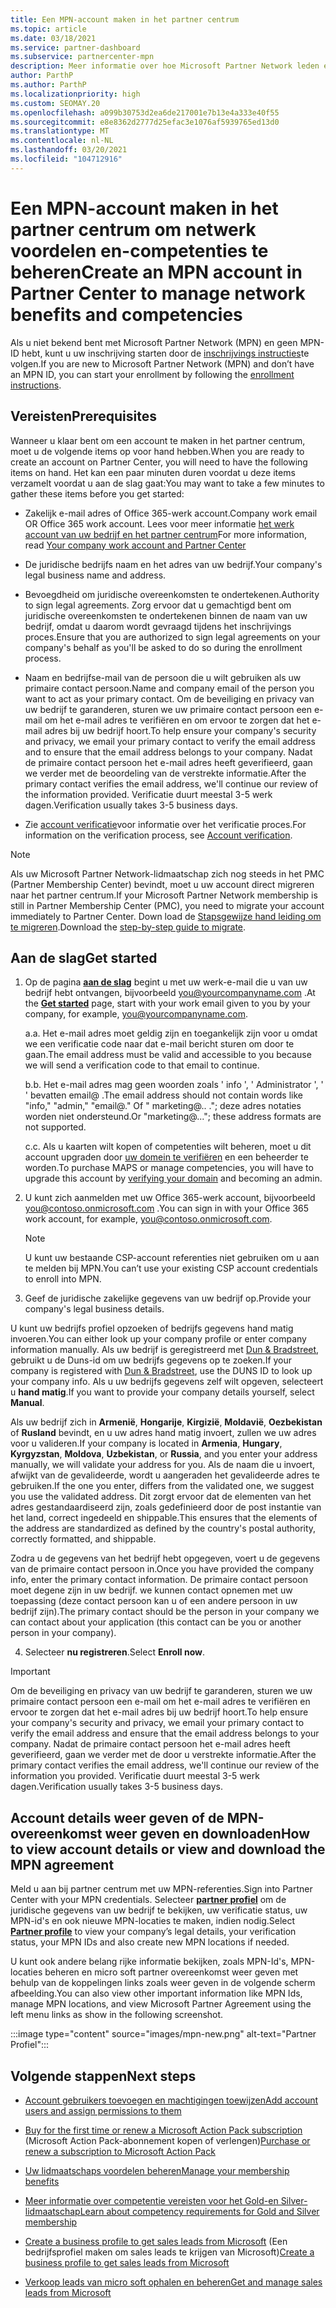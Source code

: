 ```yaml
---
title: Een MPN-account maken in het partner centrum
ms.topic: article
ms.date: 03/18/2021
ms.service: partner-dashboard
ms.subservice: partnercenter-mpn
description: Meer informatie over hoe Microsoft Partner Network leden een partner centrum-account kunnen maken voor het beheren van hun netwerk voordelen en-vaardig heden.
author: ParthP
ms.author: ParthP
ms.localizationpriority: high
ms.custom: SEOMAY.20
ms.openlocfilehash: a099b30753d2ea6de217001e7b13e4a333e40f55
ms.sourcegitcommit: e8e8362d2777d25efac3e1076af5939765ed13d0
ms.translationtype: MT
ms.contentlocale: nl-NL
ms.lasthandoff: 03/20/2021
ms.locfileid: "104712916"
---
```

# <a name="create-an-mpn-account-in-partner-center-to-manage-network-benefits-and-competencies"></a><span data-ttu-id="9f817-103">Een MPN-account maken in het partner centrum om netwerk voordelen en-competenties te beheren</span><span class="sxs-lookup"><span data-stu-id="9f817-103">Create an MPN account in Partner Center to manage network benefits and competencies</span></span>


<span data-ttu-id="9f817-104">Als u niet bekend bent met Microsoft Partner Network (MPN) en geen MPN-ID hebt, kunt u uw inschrijving starten door de [inschrijvings instructies](https://partner.microsoft.com/dashboard/account/v3/enrollment/introduction/partnership)te volgen.</span><span class="sxs-lookup"><span data-stu-id="9f817-104">If you are new to Microsoft Partner Network (MPN) and don’t have an MPN ID, you can start your enrollment by following the [enrollment instructions](https://partner.microsoft.com/dashboard/account/v3/enrollment/introduction/partnership).</span></span>

## <a name="prerequisites"></a><span data-ttu-id="9f817-105">Vereisten</span><span class="sxs-lookup"><span data-stu-id="9f817-105">Prerequisites</span></span> 

<span data-ttu-id="9f817-106">Wanneer u klaar bent om een account te maken in het partner centrum, moet u de volgende items op voor hand hebben.</span><span class="sxs-lookup"><span data-stu-id="9f817-106">When you are ready to create an account on Partner Center, you will need to have the following items on hand.</span></span>  <span data-ttu-id="9f817-107">Het kan een paar minuten duren voordat u deze items verzamelt voordat u aan de slag gaat:</span><span class="sxs-lookup"><span data-stu-id="9f817-107">You may want to take a few minutes to gather these items before you get started:</span></span>

- <span data-ttu-id="9f817-108">Zakelijk e-mail adres of Office 365-werk account.</span><span class="sxs-lookup"><span data-stu-id="9f817-108">Company work email OR Office 365 work account.</span></span> <span data-ttu-id="9f817-109">Lees voor meer informatie [het werk account van uw bedrijf en het partner centrum](azure-active-directory-tenants-and-partner-center.md)</span><span class="sxs-lookup"><span data-stu-id="9f817-109">For more information, read [Your company work account and Partner Center](azure-active-directory-tenants-and-partner-center.md)</span></span> 
 
- <span data-ttu-id="9f817-110">De juridische bedrijfs naam en het adres van uw bedrijf.</span><span class="sxs-lookup"><span data-stu-id="9f817-110">Your company's legal business name and address.</span></span>

- <span data-ttu-id="9f817-111">Bevoegdheid om juridische overeenkomsten te ondertekenen.</span><span class="sxs-lookup"><span data-stu-id="9f817-111">Authority to sign legal agreements.</span></span> <span data-ttu-id="9f817-112">Zorg ervoor dat u gemachtigd bent om juridische overeenkomsten te ondertekenen binnen de naam van uw bedrijf, omdat u daarom wordt gevraagd tijdens het inschrijvings proces.</span><span class="sxs-lookup"><span data-stu-id="9f817-112">Ensure that you are authorized to sign legal agreements on your company's behalf as you'll be asked to do so during the enrollment process.</span></span>

- <span data-ttu-id="9f817-113">Naam en bedrijfse-mail van de persoon die u wilt gebruiken als uw primaire contact persoon.</span><span class="sxs-lookup"><span data-stu-id="9f817-113">Name and company email of the person you want to act as your primary contact.</span></span> <span data-ttu-id="9f817-114">Om de beveiliging en privacy van uw bedrijf te garanderen, sturen we uw primaire contact persoon een e-mail om het e-mail adres te verifiëren en om ervoor te zorgen dat het e-mail adres bij uw bedrijf hoort.</span><span class="sxs-lookup"><span data-stu-id="9f817-114">To help ensure your company's security and privacy, we email your primary contact to verify the email address and to ensure that the email address belongs to your company.</span></span> <span data-ttu-id="9f817-115">Nadat de primaire contact persoon het e-mail adres heeft geverifieerd, gaan we verder met de beoordeling van de verstrekte informatie.</span><span class="sxs-lookup"><span data-stu-id="9f817-115">After the primary contact verifies the email address, we'll continue our review of the information provided.</span></span> <span data-ttu-id="9f817-116">Verificatie duurt meestal 3-5 werk dagen.</span><span class="sxs-lookup"><span data-stu-id="9f817-116">Verification usually takes 3-5 business days.</span></span> 

- <span data-ttu-id="9f817-117">Zie [account verificatie](verification-responses.md)voor informatie over het verificatie proces.</span><span class="sxs-lookup"><span data-stu-id="9f817-117">For information on the verification process, see [Account verification](verification-responses.md).</span></span>

>[!NOTE]
><span data-ttu-id="9f817-118">Als uw Microsoft Partner Network-lidmaatschap zich nog steeds in het PMC (Partner Membership Center) bevindt, moet u uw account direct migreren naar het partner centrum.</span><span class="sxs-lookup"><span data-stu-id="9f817-118">If your Microsoft Partner Network membership is still in Partner Membership Center (PMC), you need to migrate your account immediately to Partner Center.</span></span> <span data-ttu-id="9f817-119">Down load de [Stapsgewijze hand leiding om te migreren](https://assetsprod.microsoft.com/mpn/migrate-pmc-pc-mpa-guide.pptx).</span><span class="sxs-lookup"><span data-stu-id="9f817-119">Download the [step-by-step guide to migrate](https://assetsprod.microsoft.com/mpn/migrate-pmc-pc-mpa-guide.pptx).</span></span>

## <a name="get-started"></a><span data-ttu-id="9f817-120">Aan de slag</span><span class="sxs-lookup"><span data-stu-id="9f817-120">Get started</span></span>

1. <span data-ttu-id="9f817-121">Op de pagina [**aan de slag**](https://partner.microsoft.com/dashboard/account/v3/enrollment/introduction/partnership) begint u met uw werk-e-mail die u van uw bedrijf hebt ontvangen, bijvoorbeeld you@yourcompanyname.com .</span><span class="sxs-lookup"><span data-stu-id="9f817-121">At the [**Get started**](https://partner.microsoft.com/dashboard/account/v3/enrollment/introduction/partnership) page, start with your work email given to you by your company, for example, you@yourcompanyname.com.</span></span>

 
    <span data-ttu-id="9f817-122">a.</span><span class="sxs-lookup"><span data-stu-id="9f817-122">a.</span></span>  <span data-ttu-id="9f817-123">Het e-mail adres moet geldig zijn en toegankelijk zijn voor u omdat we een verificatie code naar dat e-mail bericht sturen om door te gaan.</span><span class="sxs-lookup"><span data-stu-id="9f817-123">The email address must be valid and accessible to you because we will send a verification code to that email to continue.</span></span>

    <span data-ttu-id="9f817-124">b.</span><span class="sxs-lookup"><span data-stu-id="9f817-124">b.</span></span>  <span data-ttu-id="9f817-125">Het e-mail adres mag geen woorden zoals ' info ', ' Administrator ', ' ' bevatten email@ .</span><span class="sxs-lookup"><span data-stu-id="9f817-125">The email address should not contain words like "info," "admin," "email@."</span></span> <span data-ttu-id="9f817-126">Of " marketing@.. ."; deze adres notaties worden niet ondersteund.</span><span class="sxs-lookup"><span data-stu-id="9f817-126">Or "marketing@..."; these address formats are not supported.</span></span>

    <span data-ttu-id="9f817-127">c.</span><span class="sxs-lookup"><span data-stu-id="9f817-127">c.</span></span>  <span data-ttu-id="9f817-128">Als u kaarten wilt kopen of competenties wilt beheren, moet u dit account upgraden door [uw domein te verifiëren](become-global-admin.md) en een beheerder te worden.</span><span class="sxs-lookup"><span data-stu-id="9f817-128">To purchase MAPS or manage competencies, you will have to upgrade this account by [verifying your domain](become-global-admin.md) and becoming an admin.</span></span> 

2. <span data-ttu-id="9f817-129">U kunt zich aanmelden met uw Office 365-werk account, bijvoorbeeld you@contoso.onmicrosoft.com .</span><span class="sxs-lookup"><span data-stu-id="9f817-129">You can sign in with your Office 365 work account, for example, you@contoso.onmicrosoft.com.</span></span>

   >[!NOTE]
   > <span data-ttu-id="9f817-130">U kunt uw bestaande CSP-account referenties niet gebruiken om u aan te melden bij MPN.</span><span class="sxs-lookup"><span data-stu-id="9f817-130">You can’t use your existing CSP account credentials to enroll into MPN.</span></span>

3. <span data-ttu-id="9f817-131">Geef de juridische zakelijke gegevens van uw bedrijf op.</span><span class="sxs-lookup"><span data-stu-id="9f817-131">Provide your company's legal business details.</span></span>

<span data-ttu-id="9f817-132">U kunt uw bedrijfs profiel opzoeken of bedrijfs gegevens hand matig invoeren.</span><span class="sxs-lookup"><span data-stu-id="9f817-132">You can either look up your company profile or enter company information manually.</span></span> <span data-ttu-id="9f817-133">Als uw bedrijf is geregistreerd met [Dun & Bradstreet](https://partner.microsoft.com/marketing/usisvshowcase/dunandbrad), gebruikt u de Duns-id om uw bedrijfs gegevens op te zoeken.</span><span class="sxs-lookup"><span data-stu-id="9f817-133">If your company is registered with [Dun & Bradstreet](https://partner.microsoft.com/marketing/usisvshowcase/dunandbrad), use the DUNS ID to look up your company info.</span></span> <span data-ttu-id="9f817-134">Als u uw bedrijfs gegevens zelf wilt opgeven, selecteert u **hand matig**.</span><span class="sxs-lookup"><span data-stu-id="9f817-134">If you want to provide your company details yourself, select **Manual**.</span></span>

<span data-ttu-id="9f817-135">Als uw bedrijf zich in **Armenië**, **Hongarije**, **Kirgizië**, **Moldavië**, **Oezbekistan** of **Rusland** bevindt, en u uw adres hand matig invoert, zullen we uw adres voor u valideren.</span><span class="sxs-lookup"><span data-stu-id="9f817-135">If your company is located in **Armenia**, **Hungary**, **Kyrgyzstan**, **Moldova**, **Uzbekistan**, or **Russia**, and you enter your address manually, we will validate your address for you.</span></span> <span data-ttu-id="9f817-136">Als de naam die u invoert, afwijkt van de gevalideerde, wordt u aangeraden het gevalideerde adres te gebruiken.</span><span class="sxs-lookup"><span data-stu-id="9f817-136">If the one you enter, differs from the validated one, we suggest you use the validated address.</span></span> <span data-ttu-id="9f817-137">Dit zorgt ervoor dat de elementen van het adres gestandaardiseerd zijn, zoals gedefinieerd door de post instantie van het land, correct ingedeeld en shippable.</span><span class="sxs-lookup"><span data-stu-id="9f817-137">This ensures that the elements of the address are standardized as defined by the country's postal authority, correctly formatted, and shippable.</span></span>  

<span data-ttu-id="9f817-138">Zodra u de gegevens van het bedrijf hebt opgegeven, voert u de gegevens van de primaire contact persoon in.</span><span class="sxs-lookup"><span data-stu-id="9f817-138">Once you have provided the company info, enter the primary contact information.</span></span> <span data-ttu-id="9f817-139">De primaire contact persoon moet degene zijn in uw bedrijf. we kunnen contact opnemen met uw toepassing (deze contact persoon kan u of een andere persoon in uw bedrijf zijn).</span><span class="sxs-lookup"><span data-stu-id="9f817-139">The primary contact should be the person in your company we can contact about your application (this contact can be you or another person in your company).</span></span>

4. <span data-ttu-id="9f817-140">Selecteer **nu registreren**.</span><span class="sxs-lookup"><span data-stu-id="9f817-140">Select **Enroll now**.</span></span>

>[!IMPORTANT]
><span data-ttu-id="9f817-141">Om de beveiliging en privacy van uw bedrijf te garanderen, sturen we uw primaire contact persoon een e-mail om het e-mail adres te verifiëren en ervoor te zorgen dat het e-mail adres bij uw bedrijf hoort.</span><span class="sxs-lookup"><span data-stu-id="9f817-141">To help ensure your company's security and privacy, we email your primary contact to verify the email address and ensure that the email address belongs to your company.</span></span> <span data-ttu-id="9f817-142">Nadat de primaire contact persoon het e-mail adres heeft geverifieerd, gaan we verder met de door u verstrekte informatie.</span><span class="sxs-lookup"><span data-stu-id="9f817-142">After the primary contact verifies the email address, we'll continue our review of the information you provided.</span></span> <span data-ttu-id="9f817-143">Verificatie duurt meestal 3-5 werk dagen.</span><span class="sxs-lookup"><span data-stu-id="9f817-143">Verification usually takes 3-5 business days.</span></span> 

## <a name="how-to-view-account-details-or-view-and-download-the-mpn-agreement"></a><span data-ttu-id="9f817-144">Account details weer geven of de MPN-overeenkomst weer geven en downloaden</span><span class="sxs-lookup"><span data-stu-id="9f817-144">How to view account details or view and download the MPN agreement</span></span>

<span data-ttu-id="9f817-145">Meld u aan bij partner centrum met uw MPN-referenties.</span><span class="sxs-lookup"><span data-stu-id="9f817-145">Sign into Partner Center with your MPN credentials.</span></span> <span data-ttu-id="9f817-146">Selecteer [**partner profiel**](https://partner.microsoft.com/pcv/accountsettings/connectedpartnerprofile) om de juridische gegevens van uw bedrijf te bekijken, uw verificatie status, uw MPN-id's en ook nieuwe MPN-locaties te maken, indien nodig.</span><span class="sxs-lookup"><span data-stu-id="9f817-146">Select [**Partner profile**](https://partner.microsoft.com/pcv/accountsettings/connectedpartnerprofile) to view your company’s legal details, your verification status, your MPN IDs and also create new MPN locations if needed.</span></span> 

<span data-ttu-id="9f817-147">U kunt ook andere belang rijke informatie bekijken, zoals MPN-Id's, MPN-locaties beheren en micro soft partner overeenkomst weer geven met behulp van de koppelingen links zoals weer geven in de volgende scherm afbeelding.</span><span class="sxs-lookup"><span data-stu-id="9f817-147">You can also view other important information like MPN Ids, manage MPN locations, and view Microsoft Partner Agreement using the left menu links as show in the following screenshot.</span></span>

:::image type="content" source="images/mpn-new.png" alt-text="Partner Profiel":::


## <a name="next-steps"></a><span data-ttu-id="9f817-149">Volgende stappen</span><span class="sxs-lookup"><span data-stu-id="9f817-149">Next steps</span></span>

-  [<span data-ttu-id="9f817-150">Account gebruikers toevoegen en machtigingen toewijzen</span><span class="sxs-lookup"><span data-stu-id="9f817-150">Add account users and assign permissions to them</span></span>](create-user-accounts-and-set-permissions.md)

-  <span data-ttu-id="9f817-151">[Buy for the first time or renew a Microsoft Action Pack subscription](mpn-get-action-pack.md) (Microsoft Action Pack-abonnement kopen of verlengen)</span><span class="sxs-lookup"><span data-stu-id="9f817-151">[Purchase or renew a subscription to Microsoft Action Pack](mpn-get-action-pack.md)</span></span>

-  [<span data-ttu-id="9f817-152">Uw lidmaatschaps voordelen beheren</span><span class="sxs-lookup"><span data-stu-id="9f817-152">Manage your membership benefits</span></span>](manage-your-partner-network-benefits.md)

-  [<span data-ttu-id="9f817-153">Meer informatie over competentie vereisten voor het Gold-en Silver-lidmaatschap</span><span class="sxs-lookup"><span data-stu-id="9f817-153">Learn about competency requirements for Gold and Silver membership</span></span>](https://partner.microsoft.com/membership/competencies)

-  <span data-ttu-id="9f817-154">[Create a business profile to get sales leads from Microsoft](create-a-marketing-profile.md) (Een bedrijfsprofiel maken om sales leads te krijgen van Microsoft)</span><span class="sxs-lookup"><span data-stu-id="9f817-154">[Create a business profile to get sales leads from Microsoft](create-a-marketing-profile.md)</span></span>

-  [<span data-ttu-id="9f817-155">Verkoop leads van micro soft ophalen en beheren</span><span class="sxs-lookup"><span data-stu-id="9f817-155">Get and manage sales leads from Microsoft</span></span>](manage-leads.md)
